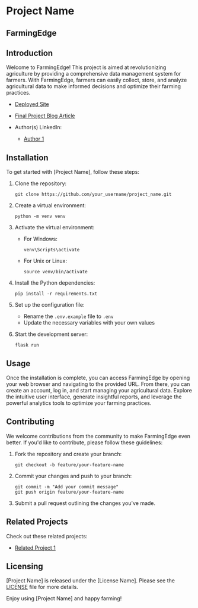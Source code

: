 # Project Name

## FarmingEdge

## Introduction

Welcome to FarmingEdge! This project is aimed at revolutionizing agriculture by providing a comprehensive data management system for farmers. With FarmingEdge, farmers can easily collect, store, and analyze agricultural data to make informed decisions and optimize their farming practices.

- [Deployed Site](http://farmingedge.skycove.tech/)

- [Final Project Blog Article](https://medium.com/@wilfredmugacha/harnessing-the-potential-of-data-revolutionizing-farming-with-a-data-driven-approach-af82c7017a27)

- Author(s) LinkedIn:
  - [Author 1](https://www.linkedin.com/in/mugachaliam/)

## Installation

To get started with [Project Name], follow these steps:

1. Clone the repository:
   ```
   git clone https://github.com/your_username/project_name.git
   ```

2. Create a virtual environment:
   ```
   python -m venv venv
   ```

3. Activate the virtual environment:
   - For Windows:
     ```
     venv\Scripts\activate
     ```
   - For Unix or Linux:
     ```
     source venv/bin/activate
     ```

4. Install the Python dependencies:
   ```
   pip install -r requirements.txt
   ```

5. Set up the configuration file:
   - Rename the `.env.example` file to `.env`
   - Update the necessary variables with your own values

6. Start the development server:
   ```
   flask run
   ```

## Usage

Once the installation is complete, you can access FarmingEdge by opening your web browser and navigating to the provided URL. From there, you can create an account, log in, and start managing your agricultural data. Explore the intuitive user interface, generate insightful reports, and leverage the powerful analytics tools to optimize your farming practices.

## Contributing

We welcome contributions from the community to make FarmingEdge even better. If you'd like to contribute, please follow these guidelines:

1. Fork the repository and create your branch:
   ```
   git checkout -b feature/your-feature-name
   ```

2. Commit your changes and push to your branch:
   ```
   git commit -m "Add your commit message"
   git push origin feature/your-feature-name
   ```

3. Submit a pull request outlining the changes you've made.

## Related Projects

Check out these related projects:

- [Related Project 1]()

## Licensing

[Project Name] is released under the [License Name]. Please see the [LICENSE](link_to_license_file) file for more details.

Enjoy using [Project Name] and happy farming!